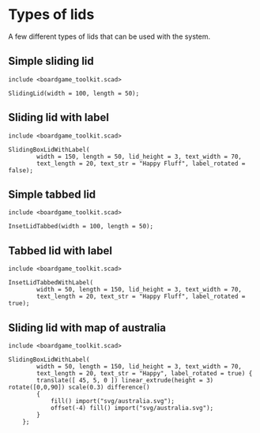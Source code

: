 # Types of lids

A few different types of lids that can be used with the system.

## Simple sliding lid

```openscad-3D;Big
include <boardgame_toolkit.scad>

SlidingLid(width = 100, length = 50);
```

## Sliding lid with label

```openscad-3D;Big
include <boardgame_toolkit.scad>

SlidingBoxLidWithLabel(
        width = 150, length = 50, lid_height = 3, text_width = 70,
        text_length = 20, text_str = "Happy Fluff", label_rotated = false);
```


## Simple tabbed lid

```openscad-3D;Big
include <boardgame_toolkit.scad>

InsetLidTabbed(width = 100, length = 50);
```


## Tabbed lid with label

```openscad-3D;Big
include <boardgame_toolkit.scad>

InsetLidTabbedWithLabel(
        width = 50, length = 150, lid_height = 3, text_width = 70,
        text_length = 20, text_str = "Happy Fluff", label_rotated = true);
```


## Sliding lid with map of australia

```openscad-3D;Big
include <boardgame_toolkit.scad>

SlidingBoxLidWithLabel(
        width = 50, length = 150, lid_height = 3, text_width = 70,
        text_length = 20, text_str = "Happy", label_rotated = true) {
        translate([ 45, 5, 0 ]) linear_extrude(height = 3) rotate([0,0,90]) scale(0.3) difference()
        {
            fill() import("svg/australia.svg");
            offset(-4) fill() import("svg/australia.svg");
        }
    };
```
